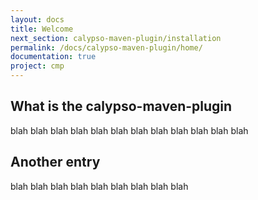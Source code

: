 ```yaml
---
layout: docs
title: Welcome
next_section: calypso-maven-plugin/installation
permalink: /docs/calypso-maven-plugin/home/
documentation: true
project: cmp
---
```


## What is the calypso-maven-plugin

blah blah blah blah blah blah blah blah blah blah blah blah

## Another entry

blah blah blah blah blah blah blah blah blah
